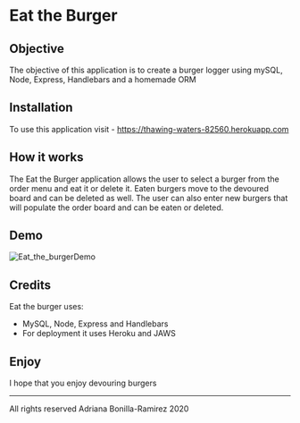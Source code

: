 # Eat the Burger

## Objective

The objective of this application is to create a burger logger using mySQL, Node, Express, Handlebars and a homemade ORM

## Installation
To use this application visit - https://thawing-waters-82560.herokuapp.com

## How it works
The Eat the Burger application allows the user to select a burger from the order menu and eat it or delete it. Eaten burgers move to the devoured board and can be deleted as well.
The user can also enter new burgers that will populate the order board and can be eaten or deleted.

## Demo
![Eat_the_burgerDemo](public/assets/Eat_the_burgerDemo.gif)

## Credits

Eat the burger uses:
- MySQL, Node, Express and Handlebars
- For deployment it uses Heroku and JAWS

## Enjoy

I hope that you enjoy devouring burgers

- - -

All rights reserved Adriana Bonilla-Ramirez 2020



